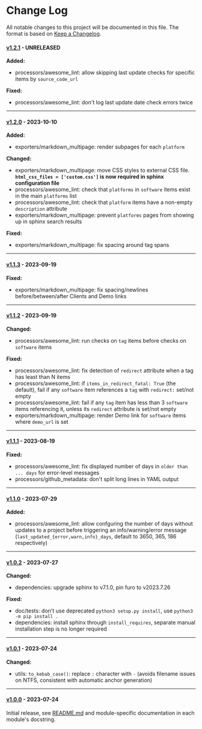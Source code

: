 # Change Log

All notable changes to this project will be documented in this file.
The format is based on [Keep a Changelog](http://keepachangelog.com/).

#### [v1.2.1](https://github.com/nodiscc/hecat/releases/tag/1.2.1) - UNRELEASED

**Added:**
- processors/awesome_lint: allow skipping last update checks for specific items by `source_code_url`

**Fixed:**
- processors/awesome_lint: don't log last update date check errors twice

---------------------

#### [v1.2.0](https://github.com/nodiscc/hecat/releases/tag/1.2.0) - 2023-10-10

**Added:**
- exporters/markdown_multipage: render subpages for each `platform`

**Changed:**
- exporters/markdown_multipage: move CSS styles to external CSS file. **`html_css_files = ['custom.css']` is now required in sphinx configuration file**
- processors/awesome_lint: check that `platforms` in `software` items exist in the main `platforms` list
- processors/awesome_lint: check that `platform` items have a non-empty `description` attribute
- exporters/markdown_multipage: prevent `platforms` pages from showing up in sphinx search results

**Fixed:**
- exporters/markdown_multipage: fix spacing around tag spans

---------------------


#### [v1.1.3](https://github.com/nodiscc/hecat/releases/tag/1.1.3) - 2023-09-19

**Fixed:**
- exporters/markdown_multipage: fix spacing/newlines before/between/after Clients and Demo links

---------------------

#### [v1.1.2](https://github.com/nodiscc/hecat/releases/tag/1.1.2) - 2023-09-19

**Changed:**
- processors/awesome_lint: run checks on `tag` items before checks on `software` items

**Fixed:**
- processors/awesome_lint: fix detection of `redirect` attribute when a tag has least than N items
- processors/awesome_lint: if `items_in_redirect_fatal: True` (the default), fail if any `software` item references a `tag` with `redirect:` set/not empty
- processors/awesome_lint: fail if any `tag` item has less than 3 `software` items referencing it, unless its `redirect` attribute is set/not empty
- exporters/markdown_multipage: render Demo link for `software` items where `demo_url` is set

---------------------


#### [v1.1.1](https://github.com/nodiscc/hecat/releases/tag/1.1.1) - 2023-08-19

**Fixed:**
- processors/awesome_lint: fix displayed number of days in `older than ... days` for error-level messages
- processors/github_metadata: don't split long lines in YAML output

---------------------

#### [v1.1.0](https://github.com/nodiscc/hecat/releases/tag/1.1.0) - 2023-07-29

**Added:**
- processors/awesome_lint: allow confguring the number of days without updates to a project before triggering an info/warning/error message (`last_updated_{error,warn,info}_days`, default to 3650, 365, 186 respectively)

---------------------

#### [v1.0.2](https://github.com/nodiscc/hecat/releases/tag/1.0.2) - 2023-07-27

**Changed:**
- dependencies: upgrade sphinx to v7.1.0, pin furo to v2023.7.26

**Fixed:**
- doc/tests: don't use deprecated `python3 setup.py install`, use `python3 -m pip install .`
- dependencies: install sphinx through `install_requires`, separate manual installation step is no longer required

---------------------

#### [v1.0.1](https://github.com/nodiscc/hecat/releases/tag/1.0.1) - 2023-07-24

**Changed:**
- utils: `to_kebab_case()`: replace `:` character with `-` (avoids filename issues on NTFS, consistent with automatic anchor generation)

---------------------

#### [v1.0.0](https://github.com/nodiscc/hecat/releases/tag/1.0.0) - 2023-07-24

Initial release, see [README.md](https://github.com/nodiscc/hecat/blob/1.0.0/README.md) and module-specific documentation in each module's docstring.
